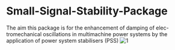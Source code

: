 # Small-Signal-Stability-Package
The aim this  package  is for the  enhancement of damping of elec- tromechanical oscillations in multimachine power systems by the application of power system stabilisers (PSS)
![1](https://user-images.githubusercontent.com/66491004/201233687-ed0d54c6-f300-47b2-be48-c791501784f4.png)

